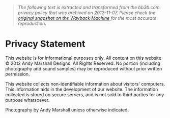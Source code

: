 > *The following text is extracted and transformed from the bb3b.com privacy policy that was archived on 2012-11-07. Please check the [original snapshot on the Wayback Machine](https://web.archive.org/web/20121107050149id_/http%3A//www.thdelectronics.com/privacy_statement.html) for the most accurate reproduction.*

# Privacy Statement

This website is for informational purposes only. All content on this website © 2012 Andy Marshall Designs. All Rights Reserved. No portion (including photography and sound samples) may be reproduced without prior written permission. 

This website collects non-identifiable information about visitors' computers. This information aids in the development of our website. The information collected is stored on secure servers, and is not sold to third parties for any purpose whatsoever.

Photography by Andy Marshall unless otherwise indicated.
